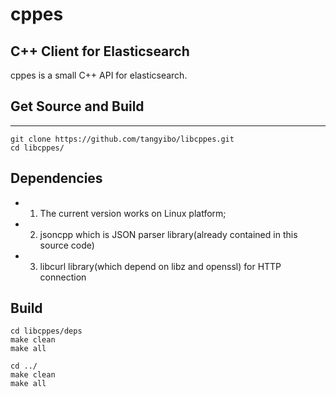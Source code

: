 cppes
=================

C++ Client for Elasticsearch
----------------------------

  cppes is a small C++ API for elasticsearch. 


## Get Source and Build ##
-----------

```
git clone https://github.com/tangyibo/libcppes.git
cd libcppes/
```

Dependencies
------------
- 1. The current version works on Linux platform;
- 2. jsoncpp which is JSON parser library(already contained in this source code)
- 3. libcurl library(which depend on libz and openssl) for HTTP connection

Build
-------

```
cd libcppes/deps
make clean
make all

cd ../
make clean
make all
```

